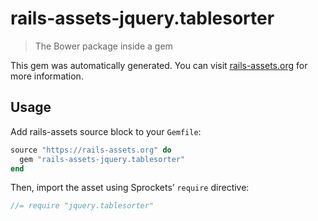 # rails-assets-jquery.tablesorter

> The Bower package inside a gem

This gem was automatically generated. You can visit [rails-assets.org](https://rails-assets.org) for more information.

## Usage

Add rails-assets source block to your `Gemfile`:

```ruby
source "https://rails-assets.org" do
  gem "rails-assets-jquery.tablesorter"
end

```

Then, import the asset using Sprockets’ `require` directive:

```js
//= require "jquery.tablesorter"
```

